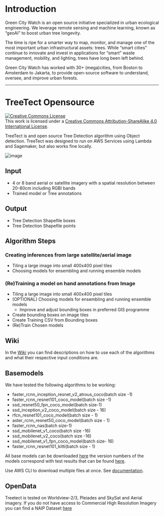 
# Introduction

Green City Watch is an open source initiative specialized in urban ecological engineering. We leverage remote sensing and machine learning, known as “geoAI” to boost urban tree longevity.

The time is ripe for a smarter way to map, monitor, and manage one of the most important urban infrastructural assets: trees. While “smart cities” continue to innovate and invest in applications for “smart” waste management, mobility, and  lighting, trees have long been left behind.

Green City Watch has worked with 30+ (mega)cities, from Boston to Amsterdam to Jakarta, to provide open-source software to understand, oversee, and improve urban forests.

***

# TreeTect Opensource

<a rel="license" href="http://creativecommons.org/licenses/by-sa/4.0/"><img alt="Creative Commons License" style="border-width:0" src="https://i.creativecommons.org/l/by-sa/4.0/88x31.png" /></a><br />This work is licensed under a <a rel="license" href="http://creativecommons.org/licenses/by-sa/4.0/">Creative Commons Attribution-ShareAlike 4.0 International License</a>.

TreeTect is and open source Tree Detection algorithm using Object detection.
TreeTect was designed to run on AWS Services using Lambda and Sagemaker, but also works fine locally.

![image](https://user-images.githubusercontent.com/32303294/92995149-1851ae00-f501-11ea-92c0-67fa6ac25f50.png)


## Input
* 4 or 8 band aerial or satellite imagery with a spatial resolution between 20-80cm including RGBI bands
* Trained model or Tree annotations

## Output
* Tree Detection Shapefile boxes
* Tree Detection Shapefile points

## Algorithm Steps
### Creating inferences from large satellite/aerial image
* Tiling a large image into small 400x400 pixel tiles
* Choosing models for ensembling and running ensemble models

### (Re)Training a model on hand annotations from Image
* Tiling a large image into small 400x400 pixel tiles
* (OPTIONAL) Choosing models for ensembling and running ensemble models
   * Improve and adjust bounding boxes in preferred GIS programme
* Create bounding boxes on image tiles
* Create Training CSV from Bounding boxes
* (Re)Train Chosen models

## Wiki
In the [Wiki](https://github.com/krakchris/TreeTect/wiki) you can find descriptions on how to use each of the algorithms and what their respective input conditions are.

## Basemodels
We have tested the following algorithms to be working:

* faster_rcnn_inception_resnet_v2_atrous_coco(batch size -1)
* faster_rcnn_resnet101_coco_model(batch size -1)
* ssd_resnet50_fpn_coco_model(batch size-1)
* ssd_inception_v2_coco_model(batch size - 16)
* rfcn_resnet101_coco_model(batch size - 1)
* aster_rcnn_resnet50_coco_model(batch size - 1)
* faster_rcnn_nas(batch size-1)
* ssd_mobilenet_v1_coco(batch size -16)
* ssd_mobilenet_v2_coco(batch size -16)
* ssd_mobilenet_v1_fpn_coco_model(batch size- 16)
* faster_rcnn_resnet101_kitti(batch size - 1)

All base models can be downloaded [here](https://gcw-treetect-tree-detection-public.s3.us-east-2.amazonaws.com/index.html#Models/worldview/development/) the version numbers of the models correspond with test results that can be found [here](https://docs.google.com/spreadsheets/d/1CAtNzGuJZoV0UGW9JCfyKVykT1zLlwnTJwGUx2GHAgY/edit?usp=sharing).

Use AWS CLI to download multiple files at once. See [documentation](https://awscli.amazonaws.com/v2/documentation/api/latest/reference/s3/cp.html).

## OpenData
Treetect is tested on Worldview-2/3, Pleiades and SkySat and Aerial imagery.
If you do not have access to Commercial High Resolution Imagery you can find a NAIP Dataset [here](https://azure.microsoft.com/en-us/services/open-datasets/catalog/naip/)


